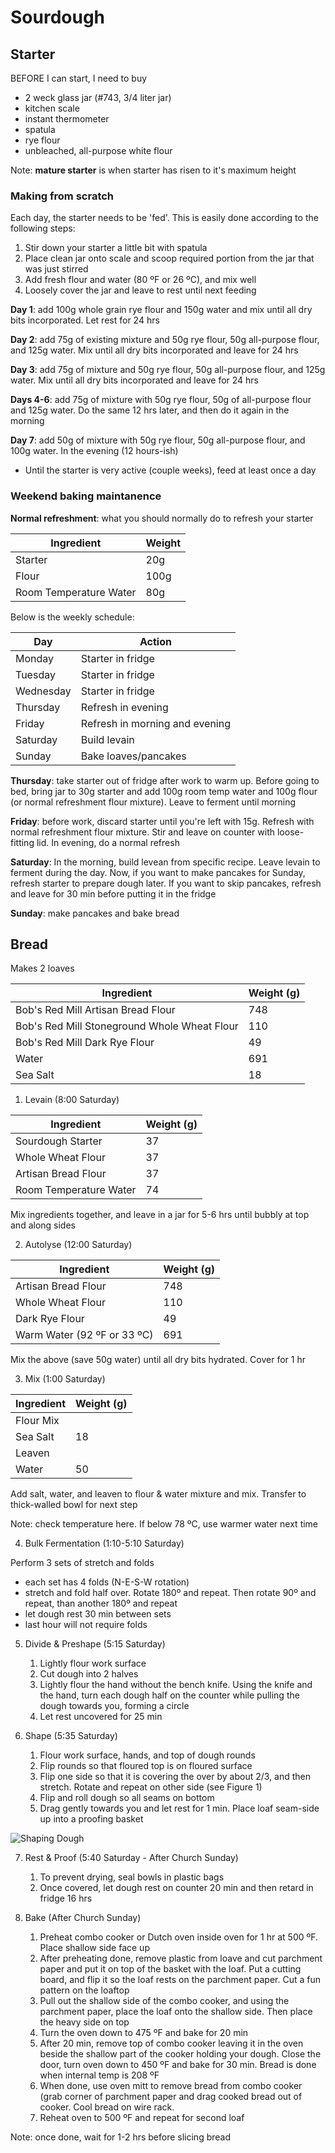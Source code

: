 # Sourdough

## Starter

BEFORE I can start, I need to buy

- 2 weck glass jar (#743, 3/4 liter jar)
- kitchen scale
- instant thermometer
- spatula
- rye flour
- unbleached, all-purpose white flour

Note: **mature starter** is when starter has risen to it's maximum height

### Making from scratch

Each day, the starter needs to be 'fed'. This is easily done according to the following steps:

1. Stir down your starter a little bit with spatula
2. Place clean jar onto scale and scoop required portion from the jar that was just stirred
3. Add fresh flour and water (80 ºF or 26 ºC), and mix well
4. Loosely cover the jar and leave to rest until next feeding

**Day 1**: add 100g whole grain rye flour and 150g water and mix until all dry bits incorporated. Let rest for 24 hrs

**Day 2**: add 75g of existing mixture and 50g rye flour, 50g all-purpose flour, and 125g water. Mix until all dry bits incorporated and leave for 24 hrs

**Day 3**: add 75g of mixture and 50g rye flour, 50g all-purpose flour, and 125g water. Mix until all dry bits incorporated and leave for 24 hrs

**Days 4-6**: add 75g of mixture with 50g rye flour, 50g of all-purpose flour and 125g water. Do the same 12 hrs later, and then do it again in the morning

**Day 7**: add 50g of mixture with 50g rye flour, 50g all-purpose flour, and 100g water. In the evening (12 hours-ish)

- Until the starter is very active (couple weeks), feed at least once a day

### Weekend baking maintanence

**Normal refreshment**: what you should normally do to refresh your starter

|Ingredient|Weight|
|----|----|
|Starter|20g|
|Flour|100g|
|Room Temperature Water|80g|

Below is the weekly schedule:

|Day|Action|
|----|----|
|Monday|Starter in fridge|
|Tuesday|Starter in fridge|
|Wednesday|Starter in fridge|
|Thursday|Refresh in evening|
|Friday|Refresh in morning and evening|
|Saturday|Build levain|
|Sunday|Bake loaves/pancakes|

**Thursday**: take starter out of fridge after work to warm up. Before going to bed, bring jar to 30g starter and add 100g room temp water and 100g flour (or normal refreshment flour mixture). Leave to ferment until morning

**Friday**: before work, discard starter until you're left with 15g. Refresh with normal refreshment flour mixture. Stir and leave on counter with loose-fitting lid. In evening, do a normal refresh

**Saturday**: In the morning, build levean from specific recipe. Leave levain to ferment during the day. Now, if you want to make pancakes for Sunday, refresh starter to prepare dough later. If you want to skip pancakes, refresh and leave for 30 min before putting it in the fridge

**Sunday**: make pancakes and bake bread

## Bread

Makes 2 loaves

|Ingredient|Weight (g)|
|----|----|
|Bob's Red Mill Artisan Bread Flour|748|
|Bob's Red Mill Stoneground Whole Wheat Flour|110|
|Bob's Red Mill Dark Rye Flour|49|
|Water|691|
|Sea Salt|18|

1. Levain (8:00 Saturday)

|Ingredient|Weight (g)|
|----|----|
|Sourdough Starter|37|
|Whole Wheat Flour|37|
|Artisan Bread Flour|37|
|Room Temperature Water|74|

Mix ingredients together, and leave in a jar for 5-6 hrs until bubbly at top and along sides

2. Autolyse (12:00 Saturday)

|Ingredient|Weight (g)|
|----|----|
|Artisan Bread Flour|748|
|Whole Wheat Flour|110|
|Dark Rye Flour|49|
|Warm Water (92 ºF or 33 ºC)|691|

Mix the above (save 50g water) until all dry bits hydrated. Cover for 1 hr

3. Mix (1:00 Saturday)

|Ingredient|Weight (g)|
|----|----|
|Flour Mix||
|Sea Salt|18|
|Leaven||
|Water|50|

Add salt, water, and leaven to flour & water mixture and mix. Transfer to thick-walled bowl for next step

Note: check temperature here. If below 78 ºC, use warmer water next time

4. Bulk Fermentation (1:10-5:10 Saturday)

Perform 3 sets of stretch and folds

- each set has 4 folds (N-E-S-W rotation)
- stretch and fold half over. Rotate 180º and repeat. Then rotate 90º and repeat, than another 180º and repeat
- let dough rest 30 min between sets
- last hour will not require folds

5. Divide & Preshape (5:15 Saturday)

   1. Lightly flour work surface
   2. Cut dough into 2 halves
   3. Lightly flour the hand without the bench knife. Using the knife and the hand, turn each dough half on the counter while pulling the dough towards you, forming a circle
   4. Let rest uncovered for 25 min

6. Shape (5:35 Saturday)

   1. Flour work surface, hands, and top of dough rounds
   2. Flip rounds so that floured top is on floured surface
   3. Flip one side so that it is covering the over by about 2/3, and then stretch. Rotate and repeat on other side (see Figure 1)
   4. Flip and roll dough so all seams on bottom
   5. Drag gently towards you and let rest for 1 min. Place loaf seam-side up into a proofing basket

![Shaping Dough](https://i.imgur.com/6q1r1Nr.png?1)

7. Rest & Proof (5:40 Saturday - After Church Sunday)

   1. To prevent drying, seal bowls in plastic bags
   2. Once covered, let dough rest on counter 20 min and then retard in fridge 16 hrs

8. Bake (After Church Sunday)

   1. Preheat combo cooker or Dutch oven inside oven for 1 hr at 500 ºF. Place shallow side face up
   2. After preheating done, remove plastic from loave and cut parchment paper and put it on top of the basket with the loaf. Put a cutting board, and flip it so the loaf rests on the parchment paper. Cut a fun pattern on the loaftop
   3. Pull out the shallow side of the combo cooker, and using the parchment paper, place the loaf onto the shallow side. Then place the heavy side on top
   4. Turn the oven down to 475 ºF and bake for 20 min
   5. After 20 min, remove top of combo cooker leaving it in the oven beside the shallow part of the cooker holding your dough. Close the door, turn oven down to 450 ºF and bake for 30 min. Bread is done when internal temp is 208 ºF
   6. When done, use oven mitt to remove bread from combo cooker (grab corner of parchment paper and drag cooked bread out of cooker. Cool bread on wire rack.
   7. Reheat oven to 500 ºF and repeat for second loaf

Note: once done, wait for 1-2 hrs before slicing bread
